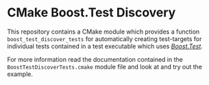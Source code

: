 # CMake Boost.Test Discovery
This repository contains a CMake module which provides a function `boost_test_discover_tests` for automatically creating test-targets for individual tests contained in a test executable which uses [*Boost.Test*](https://www.boost.org/doc/libs/1_70_0/libs/test/doc/html/index.html).

For more information read the documentation contained in the `BoostTestDiscoverTests.cmake` module file and look at and try out the example.
